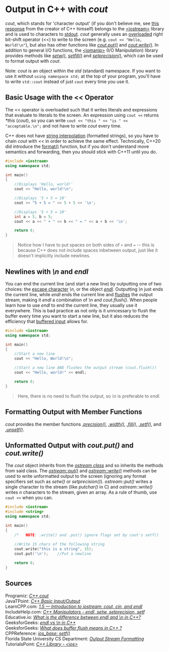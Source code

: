 # Output in C++ with _cout_
_cout_, which stands for 'character output' (if you don't believe me, see [this response](https://www.stroustrup.com/bs_faq2.html#cout) from the creator of C++ himself) belongs to the [\<iostream\>](https://en.cppreference.com/w/cpp/header/iostream) 
library and is used to characters to [stdout](https://en.cppreference.com/w/cpp/io/c/std_streams). _cout_ generally uses an [overloaded](https://www.tutorialspoint.com/cplusplus/cpp_overloading.htm) right bit-shift
operator (<<) to write to the screen (e.g. `cout << "Hello, World!\n"`), but also has other functions like [_cout.put()_](https://en.cppreference.com/w/cpp/io/basic_ostream/put) and [_cout.write()_](https://en.cppreference.com/w/cpp/io/basic_ostream/write).  In addition to general I/O functions, the [\<iomanip\>](https://en.cppreference.com/w/cpp/header/iomanip) (I/O Manipulation) library provides methods like
[_setw()_](https://www.includehelp.com/cpp-tutorial/cpp-manipulators-endl-setw-setprecision-setf-cpp-programming-tutorial.aspx), [_setfill()_](https://www.includehelp.com/cpp-tutorial/cpp-manipulators-endl-setw-setprecision-setf-cpp-programming-tutorial.aspx) and [_setprecision()_](https://www.includehelp.com/cpp-tutorial/cpp-manipulators-endl-setw-setprecision-setf-cpp-programming-tutorial.aspx),
which can be used to format output with _cout_. 

Note: _cout_ is an object within the _std_ (standard) namespace. If you want to use it without `using namespace std;` at the top of your program, you'll have to write `std::cout`
instead of just `cout` every time you use it.

## Basic Usage with the << Operator
The << operator is overloaded such that it writes literals and expressions that evaluate to literals to the screen. An expression using `cout <<` returns _\*this_ (_cout_), 
so you can write `cout << "this " << "is " << "acceptable.\n";` and not have to write _cout_ every time. 

C++ does not have [string interpolation](https://www.programiz.com/python-programming/string-interpolation) (formatted strings), so you have to chain _cout_ with _<<_
in order to achieve the same effect. Technically, C++20 did introduce the [format()](https://en.cppreference.com/w/cpp/utility/format/format) function, but if you don't 
understand move semantics and forwarding, then you should stick with C++11 until you do.
```C++
#include <iostream>
using namespace std;

int main()
{
    //Displays 'Hello, world!'
    cout << "Hello, world!\n";

    //Displays '5 + 5 = 10'
    cout << "5 + 5 = " << 5 + 5 << '\n';

    //Displays '5 + 5 = 10'
    int a = 5, b = 5;
    cout << a << " + " << b << " = " << a + b << '\n';

    return 0;
}
```
> Notice how I have to put spaces on both sides of `+` and `=` -- this is because C++ does not include spaces inbetween output, just like it doesn't implicitly include newlines.

## Newlines with _\\n_ and _endl_
You can end the current line (and start a new line) by outputting one of two choices: the [escape character](https://ciphertrick.com/c-beginners-introduction-to-escape-sequences/) _\\n_, or the object [_endl_](https://en.cppreference.com/w/cpp/io/manip/endl). Outputting _\\n_ just ends the current line, while _endl_ ends the current line
and [flushes](https://www.geeksforgeeks.org/buffer-flush-means-c/) the output stream, making it _endl_ a combination of _\\n_ and _cout.flush()_.
When people learn how to use _endl_ to end the current line, they usually use it everywhere. This is bad practice as not only is it unncessary to flush the 
buffer every time you want to start a new line, but it also reduces the efficiency that [buffered input](https://gcc.gnu.org/onlinedocs/libstdc++/manual/streambufs.html) allows for.

```C++
#include <iostream>
using namespace std;

int main()
{
    //Start a new line
    cout << "Hello, World!\n";

    //Start a new line AND flushes the output stream (cout.flush())
    cout << "Hello, world!" << endl;

    return 0;
}
```
> Here, there is no need to flush the output, so _\n_ is preferable to _endl_.

## Formatting Output with Member Functions
_cout_ provides the member functions [_.precision()_](https://www.cplusplus.com/reference/ios/ios_base/precision/), [_.width()_](https://www.cplusplus.com/reference/ios/ios_base/width/), [_.fill()_](https://www.cplusplus.com/reference/ios/ios/fill/), [_.setf()_](https://www.cplusplus.com/reference/ios/ios_base/setf/), and [_.unsetf()_](https://www.cplusplus.com/reference/ios/ios_base/unsetf/).


## Unformatted Output with _cout.put()_ and _cout.write()_
The _cout_ object inherits from the [_ostream class_](https://www.cplusplus.com/reference/ostream/ostream/) and so inherits the methods from said class. The [_ostream::put()_](https://www.cplusplus.com/reference/ostream/ostream/put/)
and [_ostream::write()_](https://www.cplusplus.com/reference/ostream/ostream/write/) methods can be used to write unformatted output to the screen (ignoring any format specifiers set such as _setw()_ or _setprecision()_).
_ostream::put()_ writes a single character to the stream (like _putchar()_ in C) and _ostream::write()_ writes _n_ characters to the stream, given an array. As a rule of thumb,
use `cout <<` when you can.
```C++
#include <iostream>
#include <string>
using namespace std;

int main()
{
    /*   NOTE: .write() and .put() ignore flags set by cout's setf()   */
 
    //Write 15 chars of the following string
    cout.write("this is a string", 15);
    cout.put('\n');    //Put a newline

    return 0;
}
```

## Sources
Programiz: [_C++ cout_](https://www.programiz.com/cpp-programming/library-function/iostream/cout) <br />
JavaTPoint: [_C++ Basic Input/Output_](https://www.javatpoint.com/cpp-basic-input-output#:~:text=Standard%20end%20line%20(endl),characters%20and%20flushes%20the%20stream.) <br />
LearnCPP.com: [_1.5 — Introduction to iostream: cout, cin, and endl_](https://www.learncpp.com/cpp-tutorial/introduction-to-iostream-cout-cin-and-endl/) <br />
IncludeHelp.com: [_C++ Manipulators - endl, setw, setprecision, setf_](https://www.includehelp.com/cpp-tutorial/cpp-manipulators-endl-setw-setprecision-setf-cpp-programming-tutorial.aspx) <br />
Educative.io: [_What is the difference between endl and \n in C++?_](https://www.educative.io/edpresso/what-is-the-difference-between-endl-and-n-in-cpp) <br />
GeeksforGeeks: [_endl vs \\n in C++_](https://www.geeksforgeeks.org/endl-vs-n-in-cpp/) <br />
GeeksforGeeks: [_What does buffer flush means in C++ ?_](https://www.geeksforgeeks.org/buffer-flush-means-c/) <br />
CPPReference: [_ios\_base: setf()_](https://en.cppreference.com/w/cpp/io/ios_base/setf) <br />
Florida State University CS Department: [_Output Stream Formatting_](https://www.cs.fsu.edu/~myers/c++/notes/formatting.html) <br />
TutorialsPoint: [_C++ Library - \<ios\>_](https://www.tutorialspoint.com/cpp_standard_library/ios.htm) <br />
